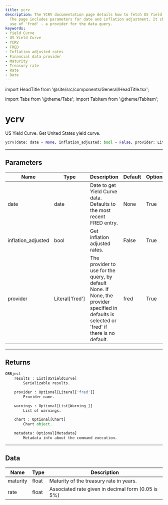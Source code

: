 ```yaml
---
title: ycrv
description: The YCRV documentation page details how to fetch US Yield Curve data.
  The page includes parameters for date and inflation adjustment. It showcases the
  use of 'fred' - a provider for the data query.
keywords:
- Yield Curve
- US Yield Curve
- YCRV
- FRED
- Inflation adjusted rates
- Financial data provider
- Maturity
- Treasury rate
- Rate
- Date
---
```


import HeadTitle from '@site/src/components/General/HeadTitle.tsx';

<HeadTitle title="ycrv - Fixedincome - Reference | OpenBB Platform Docs" />

import Tabs from '@theme/Tabs';
import TabItem from '@theme/TabItem';

# ycrv

US Yield Curve. Get United States yield curve.

```python wordwrap
ycrv(date: date = None, inflation_adjusted: bool = False, provider: Literal[str] = fred)
```

---

## Parameters

<Tabs>
<TabItem value="standard" label="Standard">

| Name | Type | Description | Default | Optional |
| ---- | ---- | ----------- | ------- | -------- |
| date | date | Date to get Yield Curve data.  Defaults to the most recent FRED entry. | None | True |
| inflation_adjusted | bool | Get inflation adjusted rates. | False | True |
| provider | Literal['fred'] | The provider to use for the query, by default None. If None, the provider specified in defaults is selected or 'fred' if there is no default. | fred | True |
</TabItem>

</Tabs>

---

## Returns

```python wordwrap
OBBject
    results : List[USYieldCurve]
        Serializable results.

    provider : Optional[Literal['fred']]
        Provider name.

    warnings : Optional[List[Warning_]]
        List of warnings.

    chart : Optional[Chart]
        Chart object.

    metadata: Optional[Metadata]
        Metadata info about the command execution.
```

---

## Data

<Tabs>
<TabItem value="standard" label="Standard">

| Name | Type | Description |
| ---- | ---- | ----------- |
| maturity | float | Maturity of the treasury rate in years. |
| rate | float | Associated rate given in decimal form (0.05 is 5%) |
</TabItem>

</Tabs>
